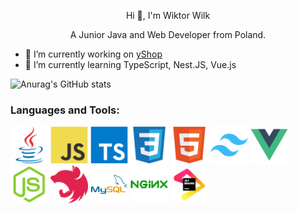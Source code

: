 <p align="center">Hi 👋, I'm Wiktor Wilk</p>
<p align="center">A Junior Java and Web Developer from Poland.</p>

- 🔭 I’m currently working on [yShop](https://yshop.pl)
- 🌱 I’m currently learning TypeScript, Nest.JS, Vue.js

![Anurag's GitHub stats](https://github-readme-stats.vercel.app/api?username=wiktordev&hide=contribs,prs)

<h3 align="left">Languages and Tools:</h3>
<p align="left">
   <img src="https://raw.githubusercontent.com/devicons/devicon/master/icons/java/java-original.svg" alt="Java" width="60" height="60"/>
   <img src="https://raw.githubusercontent.com/devicons/devicon/master/icons/javascript/javascript-original.svg" alt="JavaScript" width="60" height="60"/>
   <img src="https://raw.githubusercontent.com/devicons/devicon/master/icons/typescript/typescript-original.svg" alt="TypeScript" width="60" height="60"/>
   <img src="https://raw.githubusercontent.com/devicons/devicon/master/icons/css3/css3-original.svg" alt="CSS" width="60" height="60"/>
   <img src="https://raw.githubusercontent.com/devicons/devicon/master/icons/html5/html5-original.svg" alt="HTML" width="60" height="60"/>
   <img src="https://raw.githubusercontent.com/devicons/devicon/master/icons/tailwindcss/tailwindcss-plain.svg" alt="TailwindCSS" width="60" height="60"/>
   <img src="https://raw.githubusercontent.com/devicons/devicon/master/icons/vuejs/vuejs-original.svg" alt="Vue.js" width="60" height="60"/>
   <img src="https://raw.githubusercontent.com/devicons/devicon/master/icons/nodejs/nodejs-original.svg" alt="Node.js" width="60" height="60"/>
   <img src="https://raw.githubusercontent.com/devicons/devicon/master/icons/nestjs/nestjs-plain.svg" alt="NestJs" width="60" height="60"/>
   <img src="https://raw.githubusercontent.com/devicons/devicon/master/icons/mysql/mysql-original-wordmark.svg" alt="MySQL" width="60" height="60"/>
   <img src="https://raw.githubusercontent.com/devicons/devicon/master/icons/nginx/nginx-original.svg" alt="Nginx" width="60" height="60" />
   <img src="https://raw.githubusercontent.com/devicons/devicon/master/icons/jetbrains/jetbrains-original.svg" alt="JetBrains" width="60" height="60" />
</p>
<br>
